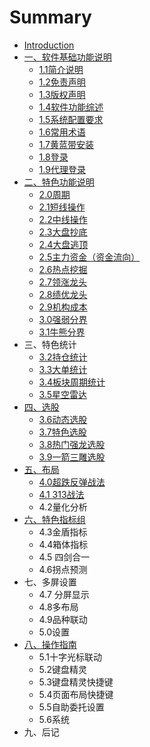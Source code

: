 # Summary

* [Introduction](README.md)
* [一、软件基础功能说明](chapter1.md)
  * [1.1简介说明](chapter1/11jian-jie-shuo-ming.md)
  * [1.2免责声明](chapter1/12mian-ze-sheng-ming.md)
  * [1.3版权声明](chapter1/13ban-quan-sheng-ming.md)
  * [1.4软件功能综述](chapter1/14ruan-jian-gong-neng-zong-shu.md)
  * [1.5系统配置要求](chapter1/15xi-tong-pei-zhi-yao-qiu.md)
  * [1.6常用术语](chapter1/16chang-yong-zhu-yu.md)
  * [1.7黄蓝带安装](chapter1/17huang-lan-dai-an-zhuang.md)
  * [1.8登录](chapter1/18deng-lu.md)
  * [1.9代理登录](chapter1/19dai-li-deng-lu.md)
* [二、特色功能说明](er-3001-te-se-gong-neng-shuo-ming.md)
  * [2.0周期](er-3001-te-se-gong-neng-shuo-ming/20zhou-qi.md)
  * [2.1短线操作](er-3001-te-se-gong-neng-shuo-ming/21duan-xian-cao-zuo.md)
  * [2.2中线操作](er-3001-te-se-gong-neng-shuo-ming/22zhong-xian-cao-zuo.md)
  * [2.3大盘抄底](er-3001-te-se-gong-neng-shuo-ming/23da-pan-chao-di.md)
  * [2.4大盘逃顶](er-3001-te-se-gong-neng-shuo-ming/24da-pan-tao-ding.md)
  * [2.5主力资金（资金流向）](er-3001-te-se-gong-neng-shuo-ming/25zhu-li-zi-jin-ff08-zi-jin-liu-xiang-ff09.md)
  * [2.6热点挖掘](er-3001-te-se-gong-neng-shuo-ming/26re-dian-wa-jue.md)
  * [2.7领涨龙头](er-3001-te-se-gong-neng-shuo-ming/27ling-zhang-long-tou.md)
  * [2.8绩优龙头](er-3001-te-se-gong-neng-shuo-ming/28ji-you-long-tou.md)
  * [2.9机构成本](er-3001-te-se-gong-neng-shuo-ming/29ji-gou-cheng-ben.md)
  * [3.0强弱分界](er-3001-te-se-gong-neng-shuo-ming/30qiang-ruo-fen-jie.md)
  * [3.1牛熊分界](er-3001-te-se-gong-neng-shuo-ming/31niu-xiong-fen-jie.md)
* 三、特色统计
  * [3.2持仓统计](32chi-cang-tong-ji.md)
  * [3.3大单统计](33da-dan-tong-ji.md)
  * [3.4板块周期统计](34ban-kuai-zhou-qi-tong-ji.md)
  * [3.5星空雷达](35xing-kong-lei-da.md)
* [四、选股](si-3001-xuan-gu.md)
  * [3.6动态选股](si-3001-xuan-gu/36dong-tai-xuan-gu.md)
  * [3.7特色选股](si-3001-xuan-gu/37te-se-xuan-gu.md)
  * [3.8热门强龙选股](si-3001-xuan-gu/38re-men-qiang-long-xuan-gu.md)
  * [3.9一箭三雕选股](si-3001-xuan-gu/39yi-jian-san-diao-xuan-gu.md)
* [五、布局](wu-3001-bu-ju.md)
  * [4.0超跌反弹战法](wu-3001-bu-ju/40chao-die-fan-dan-zhan-fa.md)
  * [4.1 313战法](wu-3001-bu-ju/41-313zhan-fa.md)
  * 4.2量化分析
* [六、特色指标组](liu-3001-te-se-zhi-biao-zu.md)
  * 4.3金盾指标
  * 4.4箱体指标
  * 4.5 四剑合一
  * 4.6拐点预测
* 七、多屏设置
  * 4.7 分屏显示
  * 4.8多布局
  * 4.9品种联动
  * 5.0设置
* [八、操作指南](ba-3001-cao-zuo-zhi-nan.md)
  * 5.1十字光标联动
  * 5.2键盘精灵
  * 5.3键盘精灵快捷键
  * 5.4页面布局快捷键
  * 5.5自助委托设置
  * 5.6系统
* 九、后记

